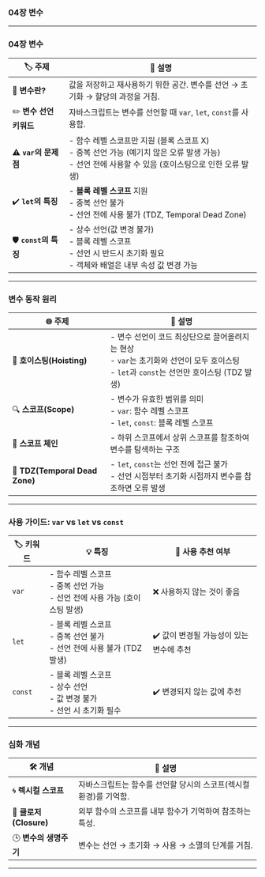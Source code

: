 ### 04장 변수


---

### 04장 변수

| 🏷️ **주제**             | 📜 **설명**                                                                                                                          |
| ----------------------- | ------------------------------------------------------------------------------------------------------------------------------------ |
| 🌱 **변수란?**          | 값을 저장하고 재사용하기 위한 공간. 변수를 선언 → 초기화 → 할당의 과정을 거침.                                                        |
| ✏️ **변수 선언 키워드** | 자바스크립트는 변수를 선언할 때 `var`, `let`, `const`를 사용함.                                                                      |
| ⚠️ **`var`의 문제점**   | - 함수 레벨 스코프만 지원 (블록 스코프 X)<br>- 중복 선언 가능 (예기치 않은 오류 발생 가능)<br>- 선언 전에 사용할 수 있음 (호이스팅으로 인한 오류 발생) |
| ✔️ **`let`의 특징**     | - **블록 레벨 스코프** 지원<br>- 중복 선언 불가<br>- 선언 전에 사용 불가 (TDZ, Temporal Dead Zone)                                     |
| 🛡️ **`const`의 특징**   | - 상수 선언(값 변경 불가)<br>- 블록 레벨 스코프<br>- 선언 시 반드시 초기화 필요<br>- 객체와 배열은 내부 속성 값 변경 가능              |

---

### **변수 동작 원리**

| 🌐 **주제**                    | 📜 **설명**                                                                                                                   |
| ------------------------------ | ----------------------------------------------------------------------------------------------------------------------------- |
| 🎢 **호이스팅(Hoisting)**      | - 변수 선언이 코드 최상단으로 끌어올려지는 현상<br>- `var`는 초기화와 선언이 모두 호이스팅<br>- `let`과 `const`는 선언만 호이스팅 (TDZ 발생) |
| 🔍 **스코프(Scope)**           | - 변수가 유효한 범위를 의미<br>- `var`: 함수 레벨 스코프<br>- `let`, `const`: 블록 레벨 스코프                                |
| 🧩 **스코프 체인**             | - 하위 스코프에서 상위 스코프를 참조하여 변수를 탐색하는 구조                                                                   |
| 🔐 **TDZ(Temporal Dead Zone)** | - `let`, `const`는 선언 전에 접근 불가<br>- 선언 시점부터 초기화 시점까지 변수를 참조하면 오류 발생                           |

---

### **사용 가이드: `var` vs `let` vs `const`**

| 🏷️ **키워드** | 💡 **특징**                                                                     | 📌 **사용 추천 여부**                    |
| ------------- | ------------------------------------------------------------------------------- | ---------------------------------------- |
| `var`         | - 함수 레벨 스코프<br>- 중복 선언 가능<br>- 선언 전에 사용 가능 (호이스팅 발생) | ❌ 사용하지 않는 것이 좋음               |
| `let`         | - 블록 레벨 스코프<br>- 중복 선언 불가<br>- 선언 전에 사용 불가 (TDZ 발생)      | ✔️ 값이 변경될 가능성이 있는 변수에 추천 |
| `const`       | - 블록 레벨 스코프<br>- 상수 선언<br>- 값 변경 불가<br>- 선언 시 초기화 필수    | ✔️ 변경되지 않는 값에 추천               |

---

### **심화 개념**

| 🛠️ **개념**            | 📜 **설명**                                                          |
| ---------------------- | -------------------------------------------------------------------- |
| 🌀 **렉시컬 스코프**   | 자바스크립트는 함수를 선언할 당시의 스코프(렉시컬 환경)를 기억함.    |
| 🧵 **클로저(Closure)** | 외부 함수의 스코프를 내부 함수가 기억하여 참조하는 특성.             |
| 🕒 **변수의 생명주기** | 변수는 선언 → 초기화 → 사용 → 소멸의 단계를 거침.                   |

---

